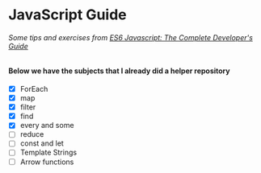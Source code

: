 # JavaScript Guide
###### Some tips and exercises from [ES6 Javascript: The Complete Developer's Guide](https://ibm-learning.udemy.com/course/javascript-es6-tutorial)

#### Below we have the subjects that I already did a helper repository 

- [X] ForEach 
- [X] map
- [X] filter
- [X] find
- [X] every and some
- [ ] reduce
- [ ] const and let
- [ ] Template Strings
- [ ] Arrow functions
